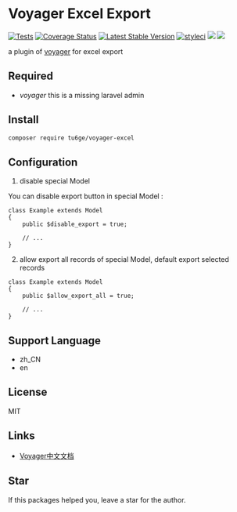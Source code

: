 # Voyager Excel Export

[![Tests](https://github.com/tu6ge/voyager-excel/workflows/Tests/badge.svg?branch=master)](https://github.com/tu6ge/voyager-excel/)
[![Coverage Status](https://coveralls.io/repos/github/tu6ge/voyager-excel/badge.svg?branch=master)](https://coveralls.io/github/tu6ge/voyager-excel?branch=master)
[![Latest Stable Version](https://poser.pugx.org/tu6ge/voyager-excel/v)](//packagist.org/packages/tu6ge/voyager-excel)
[![styleci](https://github.styleci.io/repos/239457151/shield?branch=master)](https://github.com/tu6ge/voyager-excel)
[![](https://img.shields.io/github/issues-closed/tu6ge/voyager-excel)](https://github.com/tu6ge/voyager-excel)
[![](http://github-actions.40ants.com/tu6ge/voyager-excel/matrix.svg)](https://github.com/tu6ge/voyager-excel)


a plugin of [voyager](https://github.com/the-control-group/voyager) for excel export

## Required

- *voyager* this is a missing laravel admin 

## Install

```bash
composer require tu6ge/voyager-excel
```

## Configuration

1. disable special Model

You can disable export button in special Model :

```
class Example extends Model
{
    public $disable_export = true;

    // ...
}
```

2. allow export all records of special Model, default export selected records

```
class Example extends Model
{
    public $allow_export_all = true;

    // ...
}
```

## Support Language

- zh_CN
- en 

## License

MIT

## Links

- [Voyager中文文档](http://doc.laravel-voyager.cn/)

## Star

If this packages helped you, leave a star for the author.


